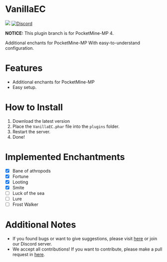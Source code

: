 # VanillaEC

<a href="https://poggit.pmmp.io/p/VanillaEC"><img src="https://poggit.pmmp.io/shield.dl.total/VanillaEC"></a>
[![Discord](https://img.shields.io/discord/1100650029573738508.svg?label=&logo=discord&logoColor=ffffff&color=7389D8&labelColor=6A7EC2)](https://discord.gg/yAhsgskaGy)

**NOTICE:** This plugin branch is for PocketMine-MP 4.

Additional enchants for PocketMine-MP
With easy-to-understand configuration.

# Features

- Additional enchants for PocketMine-MP
- Easy setup.

# How to Install

1. Download the latest version
2. Place the `VanillaEC.phar` file into the `plugins` folder.
3. Restart the server.
4. Done!

# Implemented Enchantments

- [x] Bane of athropods
- [x] Fortune
- [x] Looting
- [x] Smite
- [ ] Luck of the sea
- [ ] Lure
- [ ] Frost Walker

# Additional Notes

- If you found bugs or want to give suggestions, please visit <a href="https://github.com/David-pm-pl/VanillaEC/issues">
  here</a> or join our Discord server.
- We accept all contributions! If you want to contribute, please make a pull request
  in <a href="https://github.com/David-pm-pl/VanillaEC/pulls">here</a>.
